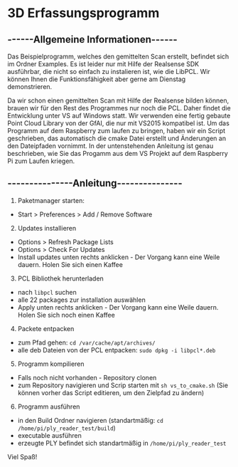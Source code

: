 # 3D Erfassungsprogramm

## ------Allgemeine Informationen------

Das Beispielprogramm, welches den gemittelten Scan erstellt, befindet sich im Ordner Examples. Es ist 
leider nur mit Hilfe der Realsense SDK ausführbar, die nicht so einfach zu instalieren ist, wie die LibPCL.
Wir können Ihnen die Funktionsfähigkeit aber gerne am Dienstag demonstrieren.

Da wir schon einen gemittelten Scan mit Hilfe der Realsense bilden können, brauen wir für den Rest des 
Programmes nur noch die PCL. Daher findet die Entwicklung unter VS auf Windows statt. Wir verwenden eine 
fertig gebaute Point Cloud Library von der GfAI, die nur mit VS2015 kompatibel ist. Um das Programm auf dem 
Raspberry zum laufen zu bringen, haben wir ein Script geschrieben, das automatisch die cmake Datei erstellt 
und Änderungen an den Dateipfaden vornimmt. In der untenstehenden Anleitung ist genau beschrieben, wie Sie 
das Progamm aus dem VS Projekt auf dem Raspberry Pi zum Laufen kriegen.


## ---------------Anleitung---------------

1. Paketmanager starten:
- Start > Preferences > Add / Remove Software

2. Updates installieren
- Options > Refresh Package Lists
- Options > Check For Updates
- Install updates unten rechts anklicken - Der Vorgang kann eine Weile dauern. Holen Sie sich einen Kaffee

3. PCL Bibliothek herunterladen
- nach `libpcl` suchen
- alle 22 packages zur installation auswählen
- Apply unten rechts anklicken - Der Vorgang kann eine Weile dauern. Holen Sie sich noch einen Kaffee

4. Packete entpacken
- zum Pfad gehen: `cd /var/cache/apt/archives/`
- alle deb Dateien von der PCL entpacken: `sudo dpkg -i libpcl*.deb`

5. Programm kompilieren
- Falls noch nicht vorhanden - Repository clonen
- zum Repository navigieren und Scrip starten mit `sh vs_to_cmake.sh`
  (Sie können vorher das Script editieren, um den Zielpfad zu ändern)

6. Programm ausführen
- in den Build Ordner navigieren (standartmäßig: `cd /home/pi/ply_reader_test/build`)
- executable ausführen
- erzeugte PLY befindet sich standartmäßig in `/home/pi/ply_reader_test`

Viel Spaß!
